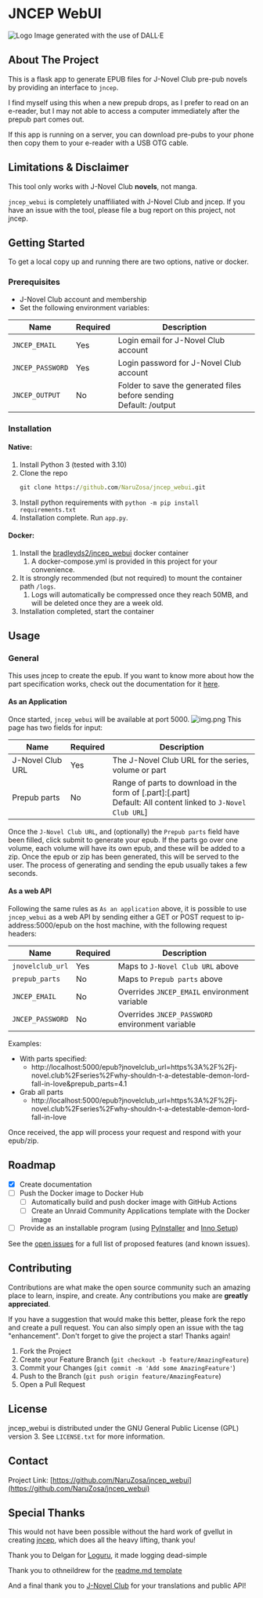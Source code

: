 # JNCEP WebUI

![Logo](images/logo.png)
Image generated with the use of DALL·E



## About The Project
This is a flask app to generate EPUB files for J-Novel Club pre-pub novels by providing an interface to `jncep`.

I find myself using this when a new prepub drops, as I prefer to read on an e-reader, but I may not able to access a computer immediately after the prepub part comes out.

If this app is running on a server, you can download pre-pubs to your phone then copy them to your e-reader with a USB OTG cable.



## Limitations & Disclaimer
This tool only works with J-Novel Club **novels**, not manga.

`jncep_webui` is completely unaffiliated with J-Novel Club and jncep.
If you have an issue with the tool, please file a bug report on this project, not jncep.



## Getting Started
To get a local copy up and running there are two options, native or docker.

### Prerequisites
* J-Novel Club account and membership
* Set the following environment variables:
  
| Name             | Required | Description                                                           |
|------------------|----------|-----------------------------------------------------------------------|
| `JNCEP_EMAIL`    | Yes      | Login email for J-Novel Club account                                  |
| `JNCEP_PASSWORD` | Yes      | Login password for J-Novel Club account                               |
| `JNCEP_OUTPUT`   | No       | Folder to save the generated files before sending<br>Default: /output |


### Installation
#### Native:
1. Install Python 3 (tested with 3.10)
2. Clone the repo
   ```cmd
   git clone https://github.com/NaruZosa/jncep_webui.git
   ```
3. Install python requirements with `python -m pip install requirements.txt`
4. Installation complete. Run `app.py`.

#### Docker:
1. Install the [bradleyds2/jncep_webui](https://hub.docker.com/repository/docker/bradleyds2/jncep_webui) docker container
   1. A docker-compose.yml is provided in this project for your convenience.
2. It is strongly recommended (but not required) to mount the container path `/logs`.
   1. Logs will automatically be compressed once they reach 50MB, and will be deleted once they are a week old.
3. Installation completed, start the container



## Usage
### General
This uses jncep to create the epub. If you want to know more about how the part specification works, check out the documentation for it [here](https://github.com/gvellut/jncep#range-of-parts).
#### As an Application
Once started, `jncep_webui` will be available at port 5000.
![img.png](images/webui.png)
This page has two fields for input:

| Name             | Required | Description                                                                                                                |
|------------------|----------|----------------------------------------------------------------------------------------------------------------------------|
| J-Novel Club URL | Yes      | The J-Novel Club URL for the series, volume or part                                                                        |
| Prepub parts     | No       | Range of parts to download in the form of <vol>[.part]:<vol>[.part] <br>Default: All content linked to `J-Novel Club URL`] |


Once the `J-Novel Club URL`, and (optionally) the `Prepub parts` field have been filled, click submit to generate your epub.
If the parts go over one volume, each volume will have its own epub, and these will be added to a zip.
Once the epub or zip has been generated, this will be served to the user. The process of generating and sending the epub usually takes a few seconds.

#### As a web API
Following the same rules as `As an application` above, it is possible to use `jncep_webui` as a web API by sending either a GET or POST request to ip-address:5000/epub on the host machine, with the following request headers:

| Name             | Required | Description                                     |
|------------------|----------|-------------------------------------------------|
| `jnovelclub_url` | Yes      | Maps to `J-Novel Club URL` above                |
| `prepub_parts`   | No       | Maps to `Prepub parts` above                    |
| `JNCEP_EMAIL`    | No       | Overrides `JNCEP_EMAIL` environment variable    |
| `JNCEP_PASSWORD` | No       | Overrides `JNCEP_PASSWORD` environment variable |


Examples:
* With parts specified:
  * http://localhost:5000/epub?jnovelclub_url=https%3A%2F%2Fj-novel.club%2Fseries%2Fwhy-shouldn-t-a-detestable-demon-lord-fall-in-love&prepub_parts=4.1
* Grab all parts
  * http://localhost:5000/epub?jnovelclub_url=https%3A%2F%2Fj-novel.club%2Fseries%2Fwhy-shouldn-t-a-detestable-demon-lord-fall-in-love

Once received, the app will process your request and respond with your epub/zip.



## Roadmap
- [X] Create documentation
- [ ] Push the Docker image to Docker Hub
  - [ ] Automatically build and push docker image with GitHub Actions
  - [ ] Create an Unraid Community Applications template with the Docker image
- [ ] Provide as an installable program (using [PyInstaller](https://github.com/pyinstaller/pyinstaller) and [Inno Setup](https://github.com/jrsoftware/issrc))

See the [open issues](https://github.com/NaruZosa/jncep_webui/issues) for a full list of proposed features (and known issues).



## Contributing

Contributions are what make the open source community such an amazing place to learn, inspire, and create. Any contributions you make are **greatly appreciated**.

If you have a suggestion that would make this better, please fork the repo and create a pull request. You can also simply open an issue with the tag "enhancement".
Don't forget to give the project a star! Thanks again!

1. Fork the Project
2. Create your Feature Branch (`git checkout -b feature/AmazingFeature`)
3. Commit your Changes (`git commit -m 'Add some AmazingFeature'`)
4. Push to the Branch (`git push origin feature/AmazingFeature`)
5. Open a Pull Request



## License
jncep_webui is distributed under the GNU General Public License (GPL) version 3. See `LICENSE.txt` for more information.



## Contact

Project Link: [https://github.com/NaruZosa/jncep_webui](https://github.com/NaruZosa/jncep_webui)



## Special Thanks
This would not have been possible without the hard work of gvellut in creating [jncep](https://github.com/gvellut/jncep), which does all the heavy lifting, thank you!

Thank you to Delgan for [Loguru](https://github.com/Delgan/loguru), it made logging dead-simple

Thank you to othneildrew for the [readme.md template](https://github.com/othneildrew/Best-README-Template)

And a final thank you to [J-Novel Club](https://j-novel.club/) for your translations and public API!